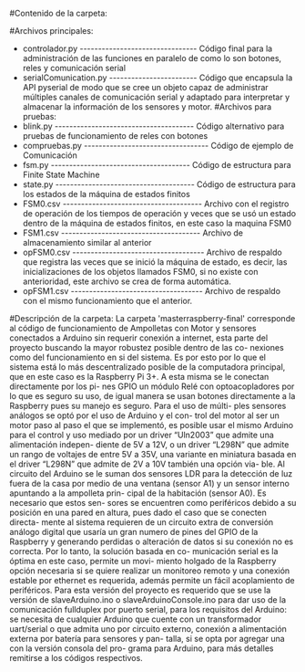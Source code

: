 #Contenido de la carpeta:

#Archivos principales:
- controlador.py  --------------------------------  Código final para la administración de las funciones en paralelo de como lo son botones, reles y comunicación serial 
- serialComunication.py		------------------------	Código que encapsula la API pyserial de modo que se cree un objeto capaz de administrar múltiples canales de comunicación serial y adaptado para interpretar y almacenar la información de los sensores y motor.
#Archivos para pruebas:
- blink.py	--------------------------------------	Código alternativo para pruebas de funcionamiento de reles con botones
- compruebas.py	----------------------------------	Código de ejemplo de Comunicación 
- fsm.py	  --------------------------------------	Código de estructura para Finite State Machine
- state.py	--------------------------------------	Código de estructura para los estados de la máquina de estados finitos
- FSM0.csv	--------------------------------------	Archivo con el registro de operación de los tiempos de operación y veces que se usó un estado dentro de la máquina de estados finitos, en este caso la maquina FSM0
- FSM1.csv	--------------------------------------	Archivo de almacenamiento similar al anterior
- opFSM0.csv	------------------------------------	Archivo de respaldo que registra las veces que se inició la máquina de estado, es decir, las inicializaciones de los objetos llamados FSM0, si no existe con anterioridad, este archivo se crea de forma automática.
- opFSM1.csv	------------------------------------	Archivo de respaldo con el mismo funcionamiento que el anterior.


#Descripción de la carpeta:
La carpeta 'masterraspberry-final' corresponde al código de
funcionamiento de Ampolletas con Motor y sensores conectados
a Arduino sin requerir conexión a internet, esta parte del 
proyecto buscando la mayor robustez posible dentro de las co-
nexiones como del funcionamiento en si del sistema. Es por 
esto por lo que el sistema está lo más descentralizado posible
de la computadora principal, que en este caso es la Raspberry
Pi 3+. A esta misma se le conectan directamente por los pi-
nes GPIO un módulo Relé con optoacopladores por lo que es 
seguro su uso, de igual manera se usan botones directamente 
a la Raspberry pues su manejo es seguro. Para el uso de múlti-
ples sensores análogos se optó por el uso de Arduino y el con-
trol del motor al ser un motor paso al paso el que se implementó,
es posible usar el mismo Arduino para el control y uso mediado
por un driver “Uln2003” que admite una alimentación indepen-
diente de 5V a 12V, o un driver “L298N” que admite un rango de
voltajes de entre 5V a 35V, una variante en miniatura basada en
el driver “L298N” que admite de 2V a 10V también una opción via-
ble. Al circuito del Arduino se le suman dos sensores LDR para la
detección de luz fuera de la casa por medio de una ventana 
(sensor A1) y un sensor interno apuntando a la ampolleta prin-
cipal de la habitación (sensor A0). Es necesario que estos sen-
sores se encuentren como periféricos debido a su posición en 
una pared en altura, pues dado el caso que se conecten directa-
mente al sistema requieren de un circuito extra de conversión 
análogo digital que usaría un gran numero de pines del GPIO de 
la Raspberry y generando perdidas o alteración de datos si su 
conexión no es correcta. Por lo tanto, la solución basada en co-
municación serial es la óptima en este caso, permite un movi-
miento holgado de la Raspberry opción necesaria si se quiere 
realizar un monitoreo remoto y una conexión estable por ethernet 
es requerida, además permite un fácil acoplamiento de periféricos. 
Para esta versión del proyecto es requerido que se use la versión 
de slaveArduino.ino o slaveArduinoConsole.ino para dar uso de la 
comunicación fullduplex por puerto serial, para los requisitos 
del Arduino: se necesita de cualquier Arduino que cuente con un 
transformador uart/serial o que admita uno por circuito externo, 
conexión a alimentación externa por batería para sensores y pan-
talla, si se opta por agregar una con la versión consola del pro-
grama para Arduino, para más detalles remitirse a los códigos 
respectivos.
